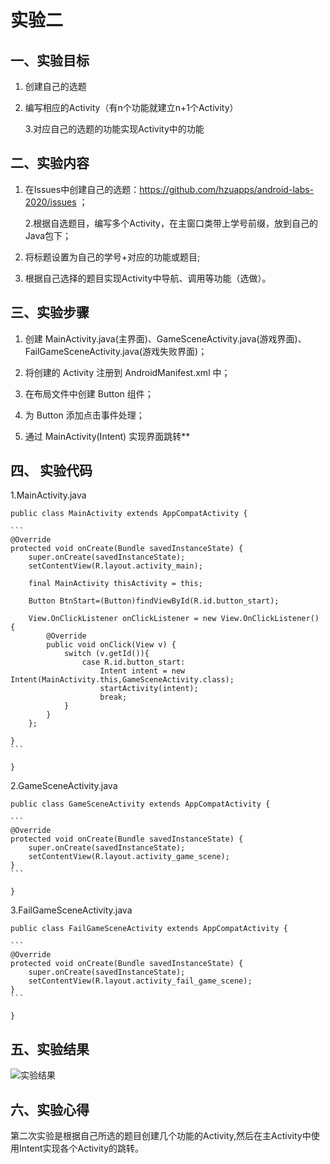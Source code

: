 # **实验二** 

 

##   **一、实验目标** 

1. 创建自己的选题 

2. 编写相应的Activity（有n个功能就建立n+1个Activity）

   3.对应自己的选题的功能实现Activity中的功能

  

##    **二、实验内容** 

1. 在Issues中创建自己的选题：https://github.com/hzuapps/android-labs-2020/issues ； 

   2.根据自选题目，编写多个Activity，在主窗口类带上学号前缀，放到自己的Java包下； 

3. 将标题设置为自己的学号+对应的功能或题目; 

4. 根据自己选择的题目实现Activity中导航、调用等功能（选做）。

  

##    **三、实验步骤** 

1. 创建 MainActivity.java(主界面)、GameSceneActivity.java(游戏界面)、FailGameSceneActivity.java(游戏失败界面)；

2. 将创建的 Activity 注册到 AndroidManifest.xml 中；

3. 在布局文件中创建 Button 组件；

4. 为 Button 添加点击事件处理；

5. 通过 MainActivity(Intent) 实现界面跳转**

  

##    **四、 实验代码**

1.MainActivity.java

```
public class MainActivity extends AppCompatActivity {

​```
@Override
protected void onCreate(Bundle savedInstanceState) {
    super.onCreate(savedInstanceState);
    setContentView(R.layout.activity_main);

    final MainActivity thisActivity = this;

    Button BtnStart=(Button)findViewById(R.id.button_start);

    View.OnClickListener onClickListener = new View.OnClickListener() {
        @Override
        public void onClick(View v) {
            switch (v.getId()){
                case R.id.button_start:
                    Intent intent = new Intent(MainActivity.this,GameSceneActivity.class);
                    startActivity(intent);
                    break;
            }
        }
    };

}
​```

}
```

2.GameSceneActivity.java

```
public class GameSceneActivity extends AppCompatActivity {

​```
@Override
protected void onCreate(Bundle savedInstanceState) {
    super.onCreate(savedInstanceState);
    setContentView(R.layout.activity_game_scene);
}
​```

}
```

3.FailGameSceneActivity.java

```
public class FailGameSceneActivity extends AppCompatActivity {

​```
@Override
protected void onCreate(Bundle savedInstanceState) {
    super.onCreate(savedInstanceState);
    setContentView(R.layout.activity_fail_game_scene);
}
​```

}
```

##    **五、实验结果** 

  ![实验结果](https://github.com/1nnocent1/android-labs-2020/blob/master/students/sec1814080911125/lab2.png) 

  

##    **六、实验心得**

  第二次实验是根据自己所选的题目创建几个功能的Activity,然后在主Activity中使用Intent实现各个Activity的跳转。


